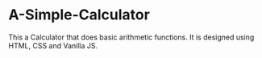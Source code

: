 # A-Simple-Calculator

This a Calculator that does basic arithmetic functions. It is designed using HTML, CSS and Vanilla JS.

